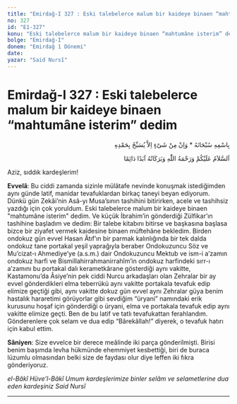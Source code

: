 ```yaml
---
title: "Emirdağ-I 327 : Eski talebelerce malum bir kaideye binaen “mahtumâne isterim” dedim"
no: 327
id: "E1-327"
konu: "Eski talebelerce malum bir kaideye binaen “mahtumâne isterim” dedim"
bolge: "Emirdağ-I"
donem: "Emirdağ 1 Dönemi"
date: 
yazar: "Said Nursî"
---
```


# Emirdağ-I 327 : Eski talebelerce malum bir kaideye binaen “mahtumâne isterim” dedim

<p class="arabic" dir="rtl" title="Meal: “Subhân Allah’ın adıyla” * “Hiçbir şey yoktur ki O'nu hamd ile tesbih etmesin” [İsrâ 17:44]">بِاسْمِهِ سُبْحَانَهُ * وَاِنْ مِنْ شَىْءٍ اِلاَّ يُسَبِّحُ بِحَمْدِهِ</p>

<p class="arabic" dir="rtl" title="Meal: “Allah’ın selâmı, rahmeti ve bereketleri, ebedî ve dâimî olarak üzerinize olsun.”">اَلسَّلاَمُ عَلَيْكُمْ وَرَحْمَةُ اللّٰهِ وَبَرَكَاتُهُ اَبَدًا دَائِمًا</p>

Aziz, sıddık kardeşlerim!

**Evvelâ**: Bu ciddi zamanda sizinle mülâtafe nevinde konuşmak istediğimden aynı günde latif, manidar tevafuklardan birkaç taneyi beyan ediyorum. Dünkü gün Zekâi’nin Asâ-yı Musa’sının tashihini bitirirken, acele ve tashihsiz yazdığı için çok yoruldum. Eski talebelerce malum bir kaideye binaen "mahtumâne isterim" dedim. Ve küçük İbrahim’in gönderdiği Zülfikar’ın tashihine başladım ve dedim: Bir talebe kitabını bitirse ve başkasına başlasa bizce bir ziyafet vermek kaidesine binaen müftehâne bekledim. Birden ondokuz gün evvel Hasan Âtıf’ın bir parmak kalınlığında bir tek dalda ondokuz tane portakal yeşil yaprağıyla beraber Ondokuzuncu Söz ve Mu’cizat-ı Ahmediye’ye (a.s.m.) dair Ondokuzuncu Mektub ve ism-i a’zamın ondokuz harfi ve Bismillahirrahmanirrahîm’in ondokuz harfindeki sırr-ı a’zamını bu portakal dalı kerametkârane gösterdiği aynı vakitte, Kastamonu’da Âsiye’nin pek ciddi Nurcu arkadaşları olan Zehralar bir ay evvel gönderdikleri elma teberrükü aynı vakitte portakala tevafuk edip elimize geçtiği gibi, aynı vakitte dokuz gün evvel aynı Zehralar güya benim hastalık hararetimi görüyorlar gibi sevdiğim “üryani” namındaki erik kurusunu hoşaf için gönderdiği o üryani, elma ve portakala tevafuk edip aynı vakitte elimize geçti. Ben de bu latif ve tatlı tevafukattan ferahlandım. Gönderenlere çok selam ve dua edip “Bârekâllah!” diyerek, o tevafuk hatırı için kabul ettim.

**Sâniyen**: Size evvelce bir derece meâlinde iki parça gönderilmişti. Birisi benim başımda levha hükmünde ehemmiyet kesbettiği, biri de buraca lüzumlu olmasından belki size de faydası olur diye leffen iki fıkra gönderiyoruz.

*el-Bâkî Hüve’l-Bâkî*
*Umum kardeşlerimize binler selâm*
*ve selametlerine dua eden kardeşiniz*
*Said Nursî*

***
